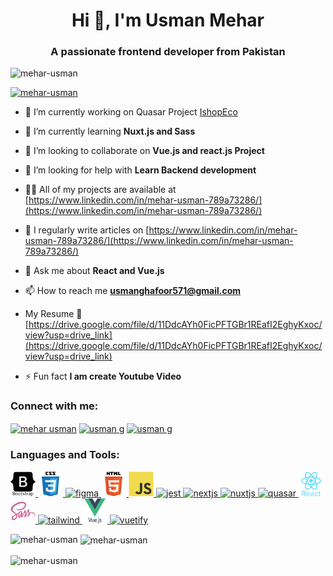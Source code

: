 <h1 align="center">Hi 👋, I'm Usman Mehar</h1>
<h3 align="center">A passionate frontend developer from Pakistan</h3>

<p align="left"> <img src="https://komarev.com/ghpvc/?username=mehar-usman&label=Profile%20views&color=0e75b6&style=flat" alt="mehar-usman" /> </p>

<p align="left"> <a href="https://github.com/ryo-ma/github-profile-trophy"><img src="https://github-profile-trophy.vercel.app/?username=mehar-usman" alt="mehar-usman" /></a> </p>

- 🔭 I’m currently working on Quasar Project [IshopEco](https://www.ishopeco.com/)

- 🌱 I’m currently learning **Nuxt.js and Sass**

- 👯 I’m looking to collaborate on **Vue.js and react.js Project**

- 🤝 I’m looking for help with **Learn Backend development**

- 👨‍💻 All of my projects are available at [https://www.linkedin.com/in/mehar-usman-789a73286/](https://www.linkedin.com/in/mehar-usman-789a73286/)

- 📝 I regularly write articles on [https://www.linkedin.com/in/mehar-usman-789a73286/](https://www.linkedin.com/in/mehar-usman-789a73286/)

- 💬 Ask me about **React and Vue.js**

- 📫 How to reach me **usmanghafoor571@gmail.com**

- My Resume 📝 [https://drive.google.com/file/d/11DdcAYh0FicPFTGBr1REafI2EghyKxoc/view?usp=drive_link](https://drive.google.com/file/d/11DdcAYh0FicPFTGBr1REafI2EghyKxoc/view?usp=drive_link)

- ⚡ Fun fact **I am create Youtube Video**

<h3 align="left">Connect with me:</h3>
<p align="left">
<a href="https://linkedin.com/in/mehar usman" target="blank"><img align="center" src="https://raw.githubusercontent.com/rahuldkjain/github-profile-readme-generator/master/src/images/icons/Social/linked-in-alt.svg" alt="mehar usman" height="30" width="40" /></a>
<a href="https://fb.com/usman g" target="blank"><img align="center" src="https://raw.githubusercontent.com/rahuldkjain/github-profile-readme-generator/master/src/images/icons/Social/facebook.svg" alt="usman g" height="30" width="40" /></a>
<a href="https://instagram.com/usman g" target="blank"><img align="center" src="https://raw.githubusercontent.com/rahuldkjain/github-profile-readme-generator/master/src/images/icons/Social/instagram.svg" alt="usman g" height="30" width="40" /></a>
</p>

<h3 align="left">Languages and Tools:</h3>
<p align="left"> <a href="https://getbootstrap.com" target="_blank" rel="noreferrer"> <img src="https://raw.githubusercontent.com/devicons/devicon/master/icons/bootstrap/bootstrap-plain-wordmark.svg" alt="bootstrap" width="40" height="40"/> </a> <a href="https://www.w3schools.com/css/" target="_blank" rel="noreferrer"> <img src="https://raw.githubusercontent.com/devicons/devicon/master/icons/css3/css3-original-wordmark.svg" alt="css3" width="40" height="40"/> </a> <a href="https://www.figma.com/" target="_blank" rel="noreferrer"> <img src="https://www.vectorlogo.zone/logos/figma/figma-icon.svg" alt="figma" width="40" height="40"/> </a> <a href="https://www.w3.org/html/" target="_blank" rel="noreferrer"> <img src="https://raw.githubusercontent.com/devicons/devicon/master/icons/html5/html5-original-wordmark.svg" alt="html5" width="40" height="40"/> </a> <a href="https://developer.mozilla.org/en-US/docs/Web/JavaScript" target="_blank" rel="noreferrer"> <img src="https://raw.githubusercontent.com/devicons/devicon/master/icons/javascript/javascript-original.svg" alt="javascript" width="40" height="40"/> </a> <a href="https://jestjs.io" target="_blank" rel="noreferrer"> <img src="https://www.vectorlogo.zone/logos/jestjsio/jestjsio-icon.svg" alt="jest" width="40" height="40"/> </a> <a href="https://nextjs.org/" target="_blank" rel="noreferrer"> <img src="https://cdn.worldvectorlogo.com/logos/nextjs-2.svg" alt="nextjs" width="40" height="40"/> </a> <a href="https://nuxtjs.org/" target="_blank" rel="noreferrer"> <img src="https://www.vectorlogo.zone/logos/nuxtjs/nuxtjs-icon.svg" alt="nuxtjs" width="40" height="40"/> </a> <a href="https://quasar.dev/" target="_blank" rel="noreferrer"> <img src="https://cdn.quasar.dev/logo/svg/quasar-logo.svg" alt="quasar" width="40" height="40"/> </a> <a href="https://reactjs.org/" target="_blank" rel="noreferrer"> <img src="https://raw.githubusercontent.com/devicons/devicon/master/icons/react/react-original-wordmark.svg" alt="react" width="40" height="40"/> </a> <a href="https://sass-lang.com" target="_blank" rel="noreferrer"> <img src="https://raw.githubusercontent.com/devicons/devicon/master/icons/sass/sass-original.svg" alt="sass" width="40" height="40"/> </a> <a href="https://tailwindcss.com/" target="_blank" rel="noreferrer"> <img src="https://www.vectorlogo.zone/logos/tailwindcss/tailwindcss-icon.svg" alt="tailwind" width="40" height="40"/> </a> <a href="https://vuejs.org/" target="_blank" rel="noreferrer"> <img src="https://raw.githubusercontent.com/devicons/devicon/master/icons/vuejs/vuejs-original-wordmark.svg" alt="vuejs" width="40" height="40"/> </a> <a href="https://vuetifyjs.com/en/" target="_blank" rel="noreferrer"> <img src="https://bestofjs.org/logos/vuetify.svg" alt="vuetify" width="40" height="40"/> </a> </p>

<p><img align="left" src="https://github-readme-stats.vercel.app/api/top-langs?username=mehar-usman&show_icons=true&locale=en&layout=compact" alt="mehar-usman" /></p>

<p>&nbsp;<img align="center" src="https://github-readme-stats.vercel.app/api?username=mehar-usman&show_icons=true&locale=en" alt="mehar-usman" /></p>

<p><img align="center" src="https://github-readme-streak-stats.herokuapp.com/?user=mehar-usman&" alt="mehar-usman" /></p>
